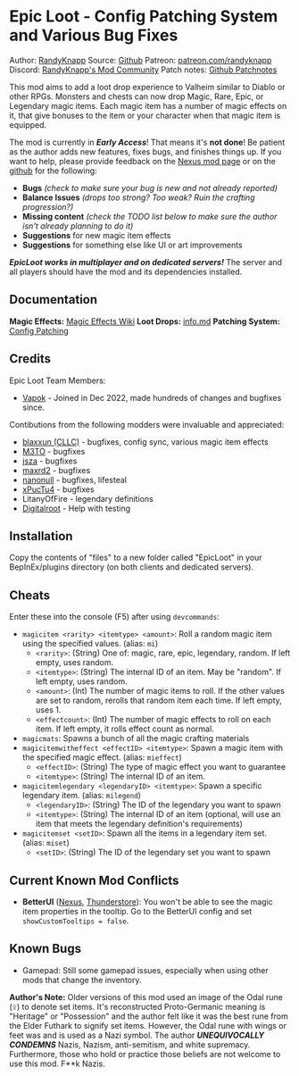 # Epic Loot - Config Patching System and Various Bug Fixes
Author: [RandyKnapp](https://discord.gg/randyknappmods)
Source: [Github](https://github.com/RandyKnapp/ValheimMods/blob/main/EpicLoot/)
Patreon: [patreon.com/randyknapp](https://www.patreon.com/randyknapp)
Discord: [RandyKnapp's Mod Community](https://discord.gg/randyknappmods)
Patch notes: [Github Patchnotes](https://github.com/RandyKnapp/ValheimMods/blob/main/EpicLoot/CHANGELOG.md)

This mod aims to add a loot drop experience to Valheim similar to Diablo or other RPGs. Monsters and chests can now drop Magic, Rare, Epic, or Legendary magic items. Each magic item has a number of magic effects on it, that give bonuses to the item or your character when that magic item is equipped.

The mod is currently in ***Early Access***! That means it's **not done**! Be patient as the author adds new features, fixes bugs, and finishes things up. If you want to help, please provide feedback on the [Nexus mod page](https://www.nexusmods.com/valheim/mods/387) or on the [github](https://github.com/RandyKnapp/ValheimMods/tree/main/EpicLoot) for the following:

  * **Bugs** *(check to make sure your bug is new and not already reported)*
  * **Balance Issues** *(drops too strong? Too weak? Ruin the crafting progression?)*
  * **Missing content** *(check the TODO list below to make sure the author isn't already planning to do it)*
  * **Suggestions** for new magic item effects
  * **Suggestions** for something else like UI or art improvements

***EpicLoot works in multiplayer and on dedicated servers!*** The server and all players should have the mod and its dependencies installed.

## Documentation

**Magic Effects:** [Magic Effects Wiki](https://github.com/RandyKnapp/ValheimMods/wiki/Magic-Effects)
**Loot Drops:** [info.md](https://github.com/RandyKnapp/ValheimMods/blob/main/EpicLoot/info.md)
**Patching System:** [Config Patching](https://github.com/RandyKnapp/ValheimMods/wiki/Config-Patching)

## Credits
Epic Loot Team Members:
  * [Vapok](https://github.com/Vapok) - Joined in Dec 2022, made hundreds of changes and bugfixes since.

Contibutions from the following modders were invaluable and appreciated: 
  * [blaxxun (CLLC)](https://www.nexusmods.com/valheim/mods/495) - bugfixes, config sync, various magic item effects
  * [M3TO](https://github.com/M3TO) - bugfixes
  * [jsza](https://github.com/jsza) - bugfixes
  * [maxrd2](https://github.com/maxrd2) - bugfixes
  * [nanonull](https://github.com/nanonull) - bugfixes, lifesteal
  * [xPucTu4](https://github.com/xPucTu4) - bugfixes
  * LitanyOfFire - legendary definitions
  * [Digitalroot](https://github.com/Digitalroot) - Help with testing

## Installation
Copy the contents of "files" to a new folder called "EpicLoot" in your BepInEx/plugins directory (on both clients and dedicated servers).

## Cheats

Enter these into the console (F5) after using `devcommands`:

  * `magicitem <rarity> <itemtype> <amount>`: Roll a random magic item using the specified values. (alias: `mi`)
    * `<rarity>`: (String) One of: magic, rare, epic, legendary, random. If left empty, uses random.
	* `<itemtype>`: (String) The internal ID of an item. May be "random". If left empty, uses random.
	* `<amount>`: (Int) The number of magic items to roll. If the other values are set to random, rerolls that random item each time. If left empty, uses 1.
	* `<effectcount>`: (Int) The number of magic effects to roll on each item. If left empty, it rolls effect count as normal.
  * `magicmats`: Spawns a bunch of all the magic crafting materials
  * `magicitemwitheffect <effectID> <itemtype>`: Spawn a magic item with the specified magic effect. (alias: `mieffect`)
    * `<effectID>`: (String) The type of magic effect you want to guarantee
	* `<itemtype>`: (String) The internal ID of an item.
  * `magicitemlegendary <legendaryID> <itemtype>`: Spawn a specific legendary item. (alias: `milegend`)
	* `<legendaryID>`: (String) The ID of the legendary you want to spawn
	* `<itemtype>`: (String) The internal ID of an item (optional, will use an item that meets the legendary definition's requirements)
  * `magicitemset <setID>`: Spawn all the items in a legendary item set. (alias: `miset`)
	* `<setID>`: (String) The ID of the legendary set you want to spawn

## Current Known Mod Conflicts
  * **BetterUI** ([Nexus](https://www.nexusmods.com/valheim/mods/189), [Thunderstore](https://valheim.thunderstore.io/package/Masa/BetterUI/)): You won't be able to see the magic item properties in the tooltip. Go to the BetterUI config and set `showCustomTooltips = false`.

## Known Bugs
  * Gamepad: Still some gamepad issues, especially when using other mods that change the inventory.

**Author's Note:** Older versions of this mod used an image of the Odal rune (ᛟ) to denote set items. It's reconstructed Proto-Germanic meaning is "Heritage" or "Possession" and the author felt like it was the best rune from the Elder Futhark to signify set items. However, the Odal rune with wings or feet was and is used as a Nazi symbol. The author ***UNEQUIVOCALLY CONDEMNS*** Nazis, Nazism, anti-semitism, and white supremacy. Furthermore, those who hold or practice those beliefs are not welcome to use this mod. F\*\*k Nazis.